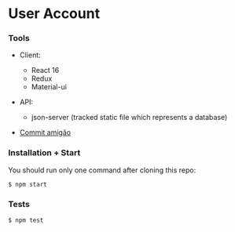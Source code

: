 # User Account

### Tools

  - Client:
    - React 16
    - Redux
    - Material-ui
  - API:
    - json-server (tracked static file which represents a database)
    
  - [Commit amigão](https://github.com/BeeTech-global/bee-stylish/tree/master/commits)

### Installation + Start

You should run only one command after cloning this repo:

```$ npm start```

### Tests

```$ npm test```
